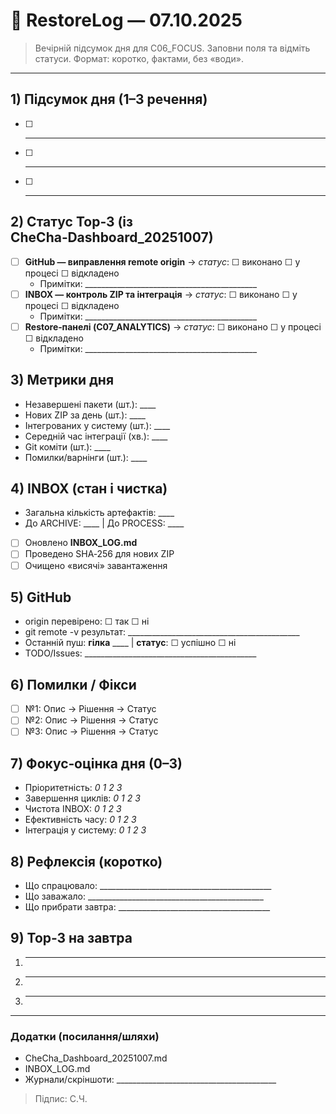 # 🌙 RestoreLog — 07.10.2025

> Вечірній підсумок дня для C06_FOCUS. Заповни поля та відміть статуси.
> Формат: коротко, фактами, без «води».

---

## 1) Підсумок дня (1–3 речення)
- [ ] ___________________________________________
- [ ] ___________________________________________
- [ ] ___________________________________________

## 2) Статус Top‑3 (із CheCha‑Dashboard_20251007)
- [ ] **GitHub — виправлення remote origin** → _статус_: ☐ виконано ☐ у процесі ☐ відкладено  
  - Примітки: ___________________________________________
- [ ] **INBOX — контроль ZIP та інтеграція** → _статус_: ☐ виконано ☐ у процесі ☐ відкладено  
  - Примітки: ___________________________________________
- [ ] **Restore‑панелі (C07_ANALYTICS)** → _статус_: ☐ виконано ☐ у процесі ☐ відкладено  
  - Примітки: ___________________________________________

## 3) Метрики дня
- Незавершені пакети (шт.): ____
- Нових ZIP за день (шт.): ____
- Інтегрованих у систему (шт.): ____
- Середній час інтеграції (хв.): ____
- Git коміти (шт.): ____
- Помилки/варнінги (шт.): ____

## 4) INBOX (стан і чистка)
- Загальна кількість артефактів: ____
- До ARCHIVE: ____ | До PROCESS: ____
- [ ] Оновлено **INBOX_LOG.md**  
- [ ] Проведено SHA‑256 для нових ZIP  
- [ ] Очищено «висячі» завантаження

## 5) GitHub
- origin перевірено: ☐ так ☐ ні  
- git remote -v результат: ___________________________________________  
- Останній пуш: **гілка** ____ | **статус**: ☐ успішно ☐ ні  
- TODO/Issues: ___________________________________________

## 6) Помилки / Фікси
- [ ] №1: Опис → Рішення → Статус
- [ ] №2: Опис → Рішення → Статус
- [ ] №3: Опис → Рішення → Статус

## 7) Фокус‑оцінка дня (0–3)
- Пріоритетність: _0 1 2 3_
- Завершення циклів: _0 1 2 3_
- Чистота INBOX: _0 1 2 3_
- Ефективність часу: _0 1 2 3_
- Інтеграція у систему: _0 1 2 3_

## 8) Рефлексія (коротко)
- Що спрацювало: ___________________________________________
- Що заважало: ____________________________________________
- Що прибрати завтра: ______________________________________

## 9) Top‑3 на завтра
1) ___________________________________________
2) ___________________________________________
3) ___________________________________________

---

### Додатки (посилання/шляхи)
- CheCha_Dashboard_20251007.md
- INBOX_LOG.md
- Журнали/скріншоти: ________________________________________

> Підпис: С.Ч.